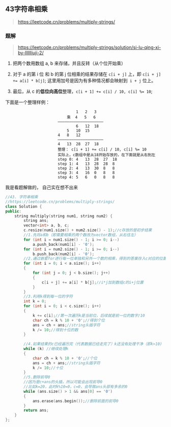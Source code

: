 ## 43字符串相乘

> https://leetcode.cn/problems/multiply-strings/

### 题解

> https://leetcode.cn/problems/multiply-strings/solution/si-lu-qing-xi-by-lllllliuji-2/

1. 把两个数用数组 a, b 来存储，并且反转（从个位开始乘）

2. 对于 a 的第 i 位 和 b 的第 j 位相乘的结果存储在 `c[i + j]` 上，即 `c[i + j] += a[i] * b[j]`;
    这里用加号是因为有多种情况都会映射到` i + j` 位上。

3. 最后，从 c 的**低位向高位**整理，`c[i + 1] += c[i] / 10, c[i] %= 10`;

下面是一个整理样例：

~~~
                               1   2   3
                           乘  4   5   6
                       ————————————————————
                               6   12  18
                           5   10  15
                       4   8   12
                       ————————————————————
                       4   13  28  27  18
                       整理： c[i + 1] += c[i] / 10, c[i] %= 10
                       实际上，c数组中是从18开始存放的，在下面就是从右到左
                       step 0: 4   13  28  27  18
                       step 1: 4   13  28  28  8
                       step 2: 4   13  30  8   8
                       step 3: 4   16  0   8   8
                       step 4: 5   6   0   8   8
~~~

我是看题解做的， 自己实在想不出来

~~~cpp
//43. 字符串相乘
//https://leetcode.cn/problems/multiply-strings/
class Solution {
public:
    string multiply(string num1, string num2) {
        string ans;
        vector<int> a, b, c;
        c.resize(num1.size() + num2.size() - 1);//c存放的是初步结果
        //1.先将a和b（即需要相乘的两个数改为vector数组，从右往左）
        for (int i = num1.size() - 1; i >= 0; i--) 
            a.push_back(num1[i] - '0');
        for (int i = num2.size() - 1; i >= 0; i--) 
            b.push_back(num2[i] - '0');
        //2.通过嵌套for进行每一位单独和另外一个数的相乘，得到的答案存入c对应的位置
        for (int i = 0; i < a.size(); i++)
        {
            for (int j = 0; j < b.size(); j++) 
            {
                c[i + j] += a[i] * b[j];//i*j加到数组c的i+j位置
            }
        }
        //3.利用k得到每一位的字符
        int k = 0;
        for (int i = 0; i < c.size(); i++) 
        {
            k += c[i];//第一次遍历k是当前位，后续就是前一位的数字/10
            char ch = k % 10 + '0';//得到个位
            ans = ch + ans;//string头插字符
            k /= 10;//得到十位的数
        }
        
        //4.如果结果的c已经遍历完（代表数据已经走完了）k还没有处理干净（即k>10)
        while (k) //继续处理k
        {
            char ch = k % 10 + '0';//个位
            ans = ch + ans;//string头插字符
            k /= 10;//十位
        }
        //5.删除前导0
        //因为是c+ans的头插，所以可能会出现前导0
        //比如k=20，此时k%10=0，c=0，会导致ans头部有多余的0
        while (ans.size() > 1 && ans[0] == '0') 
        {
            ans.erase(ans.begin());//删除前面的前导0
        }
        return ans;
    }
};
~~~

